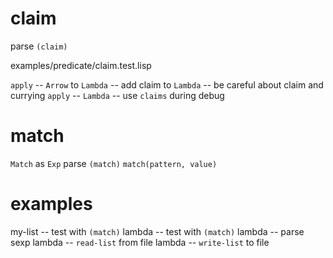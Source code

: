 # claim

parse `(claim)`

examples/predicate/claim.test.lisp

`apply` -- `Arrow` to `Lambda` -- add claim to `Lambda` -- be careful about claim and currying
`apply` -- `Lambda` -- use `claims` during debug

# match

`Match` as `Exp`
parse `(match)`
`match(pattern, value)`

# examples

my-list -- test with `(match)`
lambda -- test with `(match)`
lambda -- parse sexp
lambda -- `read-list` from file
lambda -- `write-list` to file
